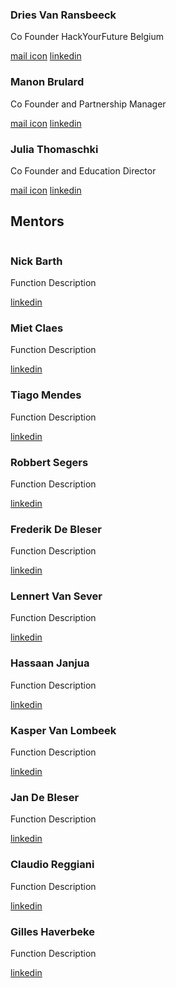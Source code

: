 <div class="Chapter__team-member">
  <img src="">
  <h3>Dries Van Ransbeeck</h3>
  <p>Co Founder HackYourFuture Belgium</p>
  <a href="mailto:dries@hackyourfuture.be">mail icon</a>
  <a href="https://www.linkedin.com/in/driesvanransbeeck/">linkedin</a>
</div>

<div class="Chapter__team-member">
  <img src="">
  <h3>Manon Brulard</h3>
  <p>Co Founder and Partnership Manager</p>
  <a href="mailto:manon@hackyourfuture.be">mail icon</a>
  <a href="https://www.linkedin.com/in/manon-brulard-6a84833a/">linkedin</a>
</div>

<div class="Chapter__team-member">
  <img src="">
  <h3>Julia Thomaschki</h3>
  <p>Co Founder and Education Director</p>
  <a href="mailto:julia@hackyourfuture.be">mail icon</a>
  <a href="https://www.linkedin.com/in/julia-thomaschki-45a59a108/">linkedin</a>
</div>

<h2>Mentors</h2>

<div class="Chapter__team-member">
  <img src="">
  <h3>Nick Barth</h3>
  <p>Function Description</p>
  <a href="mailto:someone@hackyourfuture.io">linkedin</a>
</div>

<div class="Chapter__team-member">
  <img src="">
  <h3>Miet Claes</h3>
  <p>Function Description</p>
  <a href="mailto:someone@hackyourfuture.io">linkedin</a>
</div>

<div class="Chapter__team-member">
  <img src="">
  <h3>Tiago Mendes</h3>
  <p>Function Description</p>
  <a href="mailto:someone@hackyourfuture.io">linkedin</a>
</div>

<div class="Chapter__team-member">
  <img src="">
  <h3>Robbert Segers</h3>
  <p>Function Description</p>
  <a href="mailto:someone@hackyourfuture.io">linkedin</a>
</div>

<div class="Chapter__team-member">
  <img src="">
  <h3>Frederik De Bleser</h3>
  <p>Function Description</p>
  <a href="mailto:someone@hackyourfuture.io">linkedin</a>
</div>

<div class="Chapter__team-member">
  <img src="">
  <h3>Lennert Van Sever</h3>
  <p>Function Description</p>
  <a href="mailto:someone@hackyourfuture.io">linkedin</a>
</div>

<div class="Chapter__team-member">
  <img src="">
  <h3>Hassaan Janjua</h3>
  <p>Function Description</p>
  <a href="mailto:someone@hackyourfuture.io">linkedin</a>
</div>

<div class="Chapter__team-member">
  <img src="">
  <h3>Kasper Van Lombeek</h3>
  <p>Function Description</p>
  <a href="mailto:someone@hackyourfuture.io">linkedin</a>
</div>

<div class="Chapter__team-member">
  <img src="">
  <h3>Jan De Bleser</h3>
  <p>Function Description</p>
  <a href="mailto:someone@hackyourfuture.io">linkedin</a>
</div>

<div class="Chapter__team-member">
  <img src="">
  <h3>Claudio Reggiani</h3>
  <p>Function Description</p>
  <a href="mailto:someone@hackyourfuture.io">linkedin</a>
</div>

<div class="Chapter__team-member">
  <img src="">
  <h3>Gilles Haverbeke</h3>
  <p>Function Description</p>
  <a href="mailto:someone@hackyourfuture.io">linkedin</a>
</div>